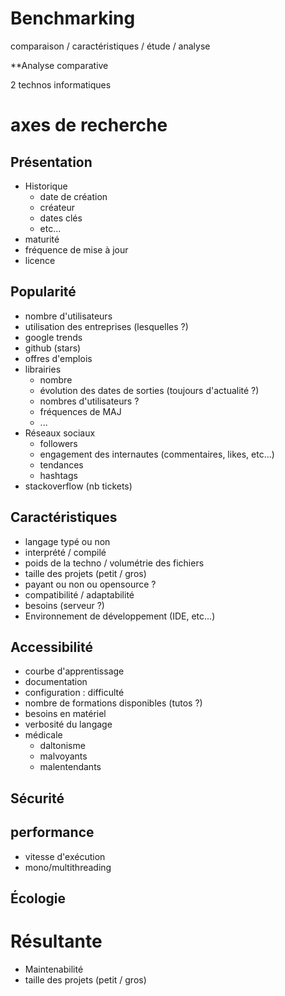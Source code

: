 # Benchmarking

comparaison / caractéristiques / étude / analyse

**Analyse comparative

2 technos informatiques

# axes de recherche

## Présentation
- Historique
  - date de création
  - créateur
  - dates clés
  - etc...
- maturité
- fréquence de mise à jour
- licence

## Popularité
- nombre d'utilisateurs
- utilisation des entreprises (lesquelles ?)
- google trends
- github (stars)
- offres d'emplois
- librairies
  - nombre
  - évolution des dates de sorties (toujours d'actualité ?)
  - nombres d'utilisateurs ?
  - fréquences de MAJ
  - ...
- Réseaux sociaux
  - followers
  - engagement des internautes (commentaires, likes, etc...)
  - tendances
  - hashtags
- stackoverflow (nb tickets)

## Caractéristiques
- langage typé ou non
- interprété / compilé
- poids de la techno / volumétrie des fichiers
- taille des projets (petit / gros)
- payant ou non ou opensource ?
- compatibilité / adaptabilité
- besoins (serveur ?)
- Environnement de développement (IDE, etc...)

## Accessibilité
- courbe d'apprentissage
- documentation
- configuration : difficulté
- nombre de formations disponibles (tutos ?)
- besoins en matériel
- verbosité du langage
- médicale
  - daltonisme
  - malvoyants
  - malentendants

## Sécurité

## performance
- vitesse d'exécution
- mono/multithreading

## Écologie


# Résultante
- Maintenabilité
- taille des projets (petit / gros)


